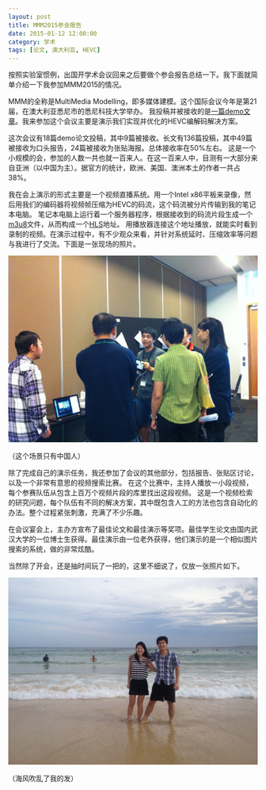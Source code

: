 ```yaml
---
layout: post
title: MMM2015参会报告
date: 2015-01-12 12:00:00
category: 学术
tags: [论文, 澳大利亚, HEVC]
---
```


按照实验室惯例，出国开学术会议回来之后要做个参会报告总结一下。我下面就简单介绍一下我参加MMM2015的情况。

<!--more-->

MMM的全称是MultiMedia Modelling，即多媒体建模。这个国际会议今年是第21届，在澳大利亚悉尼市的悉尼科技大学举办。
我投稿并被接收的是[一篇demo文章](/posts/demo-paper-accepted/)。我来参加这个会议主要是演示我们实现并优化的HEVC编解码解决方案。

这次会议有18篇demo论文投稿，其中9篇被接收。长文有136篇投稿，其中49篇被接收为口头报告，24篇被接收为张贴海报。总体接收率在50%左右。
这是一个小规模的会，参加的人数一共也就一百来人。在这一百来人中，目测有一大部分来自亚洲（以中国为主）。据官方的统计，欧洲、美国、澳洲本土的作者一共占38%。

我在会上演示的形式主要是一个视频直播系统。用一个Intel x86平板来录像，然后用我们的编码器将视频帧压缩为HEVC的码流，这个码流被分片传输到我的笔记本电脑。
笔记本电脑上运行着一个服务器程序，根据接收到的码流片段生成一个[m3u8](http://en.wikipedia.org/wiki/M3U)文件，从而构成一个[HLS](http://en.wikipedia.org/wiki/HTTP_Live_Streaming)地址。
用播放器连接这个地址播放，就能实时看到录制的视频。在演示过程中，有不少观众来看，并针对系统延时、压缩效率等问题与我进行了交流。下面是一张现场的照片。

![](/images/2015-01-12-mmm2015-demo.jpg)

（这个场景只有中国人）

除了完成自己的演示任务，我还参加了会议的其他部分，包括报告、张贴区讨论，以及一个非常有意思的视频搜索比赛。
在这个比赛中，主持人播放一小段视频，每个参赛队伍从包含上百万个视频片段的库里找出这段视频。
这是一个视频检索的研究问题，每个队伍有不同的解决方案，其中既包含人工的方法也包含自动化的办法。整个过程紧张刺激，充满了不少乐趣。

在会议宴会上，主办方宣布了最佳论文和最佳演示等奖项。最佳学生论文由国内武汉大学的一位博士生获得。最佳演示由一位老外获得，他们演示的是一个相似图片搜索的系统，做的非常炫酷。

当然除了开会，还是抽时间玩了一把的，这里不细说了，仅放一张照片如下。

![](/images/2015-01-12-sydney-bondi-beach.jpg)

（海风吹乱了我的发）
